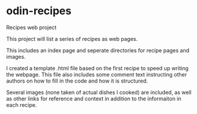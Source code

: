 # odin-recipes
Recipes web project

This project will list a series of recipes as web pages.

This includes an index page and seperate directories for recipe pages and images.

I created a template .html file based on the first recipe to speed up writing the webpage. This file also includes some comment text instructing other authors on how to fill in the code and how it is structured.

Several images (none taken of actual dishes I cooked) are included, as well as other links for reference and context in addition to the informaiton in each recipe.
